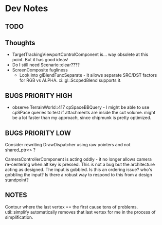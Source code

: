 # Dev Notes

## TODO

## Thoughts

- TargetTrackingViewportControlComponent is... way obsolete at this point. But it has good ideas!
- Do I still need Scenario::clear????
- ScreenComposite fugliness
    - Look into glBlendFuncSeparate - it allows separate SRC/DST factors for RGB vs ALPHA. ci::gl::ScopedBlend supports it.

## BUGS PRIORITY HIGH
- observe TerrainWorld::417 cpSpaceBBQuery - I might be able to use cpSPace queries to test if attachments are inside the cut volume. might be a lot faster than my approach, since chipmunk is pretty optimized.

## BUGS PRIORITY LOW

Consider rewriting DrawDispatcher using raw pointers and not shared_ptr<> ?

CameraControllerComponent is acting oddly - it no longer allows camera re-centering when alt key is pressed.
	This is not a bug but the architecture acting as designed. The input is gobbled.
	Is this an ordering issue? who's gobbling the input?
	Is there a robust way to respond to this from a design standpoint?

## NOTES
Contour where the last vertex == the first cause tons of problems. util::simplify automatically removes that last vertex for me in the process of simplification.
